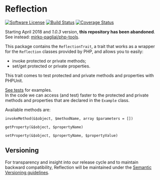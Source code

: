 # Reflection

[![Software License](https://img.shields.io/badge/license-MIT-brightgreen.svg?style=flat-square)](LICENSE.txt)
[![Build Status](https://travis-ci.org/mirko-pagliai/reflection.svg?branch=master)](https://travis-ci.org/mirko-pagliai/reflection)
[![Coverage Status](https://img.shields.io/codecov/c/github/mirko-pagliai/reflection.svg?style=flat-square)](https://codecov.io/github/mirko-pagliai/reflection)

Starting April 2018 and *1.0.3* version, **this repository has been abandoned**.  
See instead: [mirko-pagliai/php-tools](https://github.com/mirko-pagliai/php-tools).
    
This package contains the `ReflectionTrait`, a trait that works as a wrapper for
the `Reflection` classes provided by PHP, and allows you to easily:
- invoke protected or private methods;
- set/get protected or private properties.

This trait comes to test protected and private methods and properties with
PHPUnit.

[See tests](https://github.com/mirko-pagliai/reflection/tree/master/tests/src)
for examples.  
In the code we can access (and test) faster to the protected and private methods
and properties that are declared in the `Example` class.

Available methods are:

    invokeMethod(&$object, $methodName, array $parameters = [])

    getProperty(&$object, $propertyName)

    setProperty(&$object, $propertyName, $propertyValue)

## Versioning
For transparency and insight into our release cycle and to maintain backward
compatibility, Reflection will be maintained under the
[Semantic Versioning guidelines](http://semver.org).
